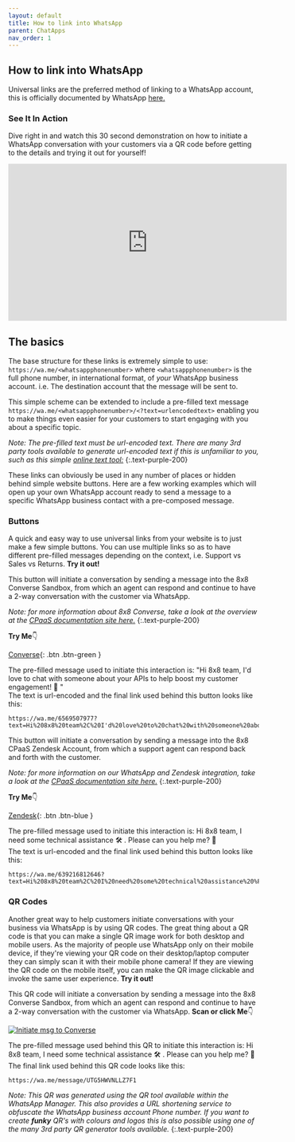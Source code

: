 ```yaml
---
layout: default
title: How to link into WhatsApp
parent: ChatApps
nav_order: 1
---
```


## How to link into WhatsApp

Universal links are the preferred method of linking to a WhatsApp account, this is officially documented by WhatsApp [here.](https://faq.whatsapp.com/iphone/how-to-link-to-whatsapp-from-a-different-app/?lang=en)

### See It In Action

Dive right in and watch this 30 second demonstration on how to initiate a WhatsApp conversation with your customers via a QR code before getting to the details and trying it out for yourself!

<iframe width="560" height="315" src="https://www.youtube.com/embed/AtxO74GRW8o" title="YouTube video player" frameborder="0" allow="accelerometer; autoplay; clipboard-write; encrypted-media; gyroscope; picture-in-picture" allowfullscreen></iframe>

## The basics

The base structure for these links is extremely simple to use: `https://wa.me/<whatsappphonenumber>` where `<whatsappphonenumber>` is the full phone number, in international format, of _your_ WhatsApp business account.  i.e. The destination account that the message will be sent to.

This simple scheme can be extended to include a pre-filled text message `https://wa.me/<whatsappphonenumber>/<?text=urlencodedtext>` enabling you to make things even easier for your customers to start engaging with you about a specific topic.

_Note: The pre-filled text must be url-encoded text.  There are many 3rd party tools available to generate url-encoded text if this is unfamiliar to you, such as this simple [online text tool:](https://onlinetexttools.com/url-encode-text)_
{:.text-purple-200}

These links can obviously be used in any number of places or hidden behind simple website buttons.  Here are a few working examples which will open up your own WhatsApp account ready to send a message to a specific WhatsApp business contact with a pre-composed message.  

### Buttons

A quick and easy way to use universal links from your website is to just make a few simple buttons.  You can use multiple links so as to have different pre-filled messages depending on the context, i.e. Support vs Sales vs Returns.
**Try it out!**

This button will initiate a conversation by sending a message into the 8x8 Converse Sandbox, from which an agent can respond and continue to have a 2-way conversation with the customer via WhatsApp.

_Note: for more information about 8x8 Converse, take a look at the overview at the [CPaaS documentation site here.](https://developer.8x8.com/connect/docs/converse-overview)_
{:.text-purple-200}

**Try Me**👇

[Converse](https://wa.me/6569507977?text=Hi%208x8%20team%2C%20I'd%20love%20to%20chat%20with%20someone%20about%20your%20APIs%20to%20help%20boost%20my%20customer%20engagement!%20%F0%9F%9A%80){: .btn .btn-green }

The pre-filled message used to initiate this interaction is: "Hi 8x8 team, I'd love to chat with someone about your APIs to help boost my customer engagement! 🚀 "  
The text is url-encoded and the final link used behind this button looks like this:  
```
https://wa.me/6569507977?text=Hi%208x8%20team%2C%20I'd%20love%20to%20chat%20with%20someone%20about%20your%20APIs%20to%20help%20boost%20my%20customer%20engagement!%20%F0%9F%9A%80
```

This button will initiate a conversation by sending a message into the 8x8 CPaaS Zendesk Account, from which a support agent can respond back and forth with the customer.

_Note: for more information on our WhatsApp and Zendesk integration, take a look at the [CPaaS documentation site here.](https://developer.8x8.com/connect/docs/zendesk-support)_
{:.text-purple-200}

**Try Me**👇

[Zendesk](https://wa.me/639212335185?text=Hi%208x8%20team%2C%20I%20need%20some%20technical%20assistance%20%F0%9F%9B%A0%EF%B8%8F%20.%20Please%20can%20you%20help%20me%3F%20%F0%9F%99%8F){: .btn .btn-blue }

The pre-filled message used to initiate this interaction is:  Hi 8x8 team, I need some technical assistance 🛠️ . Please can you help me? 🙏  
The text is url-encoded and the final link used behind this button looks like this:
```
https://wa.me/639216812646?text=Hi%208x8%20team%2C%20I%20need%20some%20technical%20assistance%20%F0%9F%9B%A0%EF%B8%8F%20.%20Please%20can%20you%20help%20me%3F%20%F0%9F%99%8F
```

### QR Codes

Another great way to help customers initiate conversations with your business via WhatsApp is by using QR codes.  The great thing about a QR code is that you can make a single QR image work for both desktop and mobile users.  As the majority of people use WhatsApp only on their mobile device, if they're viewing your QR code on their desktop/laptop computer they can simply scan it with their mobile phone camera! If they are viewing the QR code on the mobile itself, you can make the QR image clickable and invoke the same user experience.
**Try it out!**

This QR code will initiate a conversation by sending a message into the 8x8 Converse Sandbox, from which an agent can respond and continue to have a 2-way conversation with the customer via WhatsApp.
**Scan or click Me**👇

[![Initiate msg to Converse](/cpaas-wiki/image_assets/UTG5HWVNLLZ7F1_converse_demo.png)](https://wa.me/message/UTG5HWVNLLZ7F1)

The pre-filled message used behind this QR to initiate this interaction is:  Hi 8x8 team, I need some technical assistance 🛠️ . Please can you help me? 🙏  
The final link used behind this QR code looks like this:
```
https://wa.me/message/UTG5HWVNLLZ7F1
```

_Note: This QR was generated using the QR tool available within the WhatsApp Manager.  This also provides a URL shortening service to obfuscate the WhatsApp business account Phone number.  If you want to create **funky** QR's with colours and logos this is also possible using one of the many 3rd party QR generator tools available._
{:.text-purple-200}

